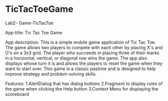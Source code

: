 # TicTacToeGame
 Lab2- Game-TicTacToe


App title: Tic Tac Toe Game

App description: This is a simple mobile game application of Tic Tac Toe. 
The game allows two players to compete with each other by placing X's and O's on a 3x3 grid. 
The player who succeeds in placing three of their marks in a horizontal, vertical, or diagonal row wins the game. 
The app also displays whose turn it is and allows the players to reset the game when they want to start over. 
This game is a classic pastime and is designed to help improve strategy and problem-solving skills.

Features:
1.AlertDialog that has dialog buttons 
2.Fragment to display rules of the game when clicking the Help button
3.Context Menu for displaying the scoreboard 
